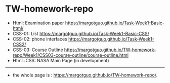 # TW-homework-repo

* Html: Examination paper https://margotguo.github.io/Task-Week1-Basic-html/
* CSS-01: List https://margotguo.github.io/Task-Week1-Basic-CSS/
* CSS-02: phone interfaces https://margotguo.github.io/Task-Week1-CSS2/
* CSS-03: Course Outline https://margotguo.github.io/TW-homework-repo/Week1/CSS03-course-outline/course-outline.html
* Html+CSS: NASA Main Page (in development)
------
* the whole page is : https://margotguo.github.io/TW-homework-repo/.
